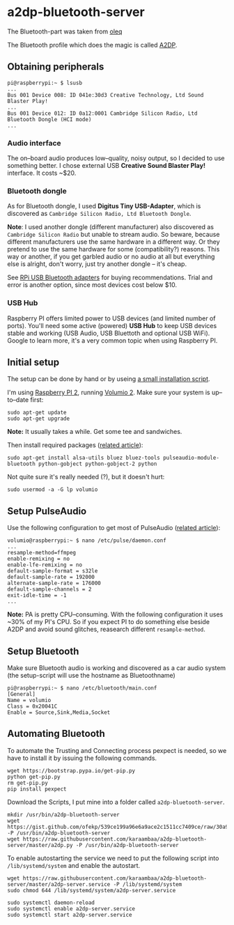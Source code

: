 # a2dp-bluetooth-server

The Bluetooth-part was taken from [oleq](https://gist.github.com/oleq/24e09112b07464acbda1 "A2DP audio streaming using Raspberry PI (Raspbian Jessie)")

The Bluetooth profile which does the magic is called [A2DP](https://en.wikipedia.org/wiki/List_of_Bluetooth_profiles#Advanced_Audio_Distribution_Profile_.28A2DP.29).

## Obtaining peripherals

```
pi@raspberrypi:~ $ lsusb
...
Bus 001 Device 008: ID 041e:30d3 Creative Technology, Ltd Sound Blaster Play!
...
Bus 001 Device 012: ID 0a12:0001 Cambridge Silicon Radio, Ltd Bluetooth Dongle (HCI mode)
...
```

### Audio interface

The on–board audio produces low–quality, noisy output, so I decided to use something better. I chose external USB **Creative Sound Blaster Play!** interface. It costs ~$20.

### Bluetooth dongle

As for Bluetooth dongle, I used **Digitus Tiny USB-Adapter**, which is discovered as `Cambridge Silicon Radio, Ltd Bluetooth Dongle`.

**Note**: I used another dongle (different manufacturer) also discovered as `Cambridge Silicon Radio` but unable to stream audio. So beware, because different manufacturers use the same hardware in a different way. Or they pretend to use the same hardware for some (compatibility?) reasons. This way or another, if you get garbled audio or no audio at all but everything else is alright, don't worry, just try another dongle – it's cheap.

See [RPi USB Bluetooth adapters](http://elinux.org/RPi_USB_Bluetooth_adapters) for buying recommendations. Trial and error is another option, since most devices cost below $10. 

### USB Hub

Raspberry PI offers limited power to USB devices (and limited number of ports). You'll need some active (powered) **USB Hub** to keep USB devices stable and working (USB Audio, USB Bluettoth and optional USB WiFi). 
Google to learn more, it's a very common topic when using Raspberry PI.

## Initial setup

The setup can be done by hand or by useing [a small installation script](https://raw.githubusercontent.com/karaambaa/a2dp-bluetooth-server/master/a2dp).

I'm using [Raspberry PI 2](https://www.raspberrypi.org/products/model-b/), running [Volumio 2](https://volumio.org). Make sure your system is up–to–date first:

```
sudo apt-get update
sudo apt-get upgrade
```

**Note:** It usually takes a while. Get some tee and sandwiches.

Then install required packages ([related article](http://www.instructables.com/id/Enhance-your-Raspberry-Pi-media-center-with-Blueto/?ALLSTEPS)):

```
sudo apt-get install alsa-utils bluez bluez-tools pulseaudio-module-bluetooth python-gobject python-gobject-2 python
```

Not quite sure it's really needed (?), but it doesn't hurt:

```
sudo usermod -a -G lp volumio
```


## Setup PulseAudio

Use the following configuration to get most of PulseAudio ([related article](http://www.crazy-audio.com/2014/09/pulseaudio-on-the-raspbery-pi/)):

```
volumio@raspberrypi:~ $ nano /etc/pulse/daemon.conf
...
resample-method=ffmpeg
enable-remixing = no
enable-lfe-remixing = no
default-sample-format = s32le
default-sample-rate = 192000
alternate-sample-rate = 176000
default-sample-channels = 2
exit-idle-time = -1
...
```

**Note:** PA is pretty CPU–consuming. With the following configuration it uses ~30% of my PI's CPU.
So if you expect PI to do something else beside A2DP and avoid sound glitches, reasearch different `resample-method`.

## Setup Bluetooth

Make sure Bluetooth audio is working and discovered as a car audio system (the setup-script will use the hostname as Bluetoothname)

```
pi@raspberrypi:~ $ nano /etc/bluetooth/main.conf
[General]
Name = volumio
Class = 0x20041C
Enable = Source,Sink,Media,Socket
```

## Automating Bluetooth

To automate the Trusting and Connecting process pexpect is needed, so we have to install it by issuing the following commands.
```
wget https://bootstrap.pypa.io/get-pip.py
python get-pip.py
rm get-pip.py
pip install pexpect
```

Download the Scripts, I put mine into a folder called `a2dp-bluetooth-server`.
```
mkdir /usr/bin/a2dp-bluetooth-server
wget https://gist.github.com/ofekp/539ce199a96e6a9ace2c1511cc7409ce/raw/30a91d80d5d7ee93e336f2e9ee1f7e2ef601e3f1/bluetoothctl.py -P /usr/bin/a2dp-bluetooth-server
wget https://raw.githubusercontent.com/karaambaa/a2dp-bluetooth-server/master/a2dp.py -P /usr/bin/a2dp-bluetooth-server
```

To enable autostarting the service we need to put the following script into `/lib/systemd/system` and enable the autostart.
```
wget https://raw.githubusercontent.com/karaambaa/a2dp-bluetooth-server/master/a2dp-server.service -P /lib/systemd/system
sudo chmod 644 /lib/systemd/system/a2dp-server.service
```
```
sudo systemctl daemon-reload
sudo systemctl enable a2dp-server.service
sudo systemctl start a2dp-server.service
```

